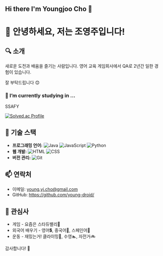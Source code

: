 ## Hi there I'm Youngjoo Cho 👋
# 👋 안녕하세요, 저는 조영주입니다!

## 🔍 소개
새로운 도전과 배움을 즐기는 사람입니다. 
영어 교육 게임회사에서 QA로 2년간 일한 경험이 있습니다. 

잘 부탁드립니다 😊

### 🔭 I’m currently studying in ...
SSAFY

[![Solved.ac Profile](http://mazassumnida.wtf/api/generate_badge?boj=yjcho1128)](https://solved.ac/yjcho1128)


## 🚀 기술 스택
- **프로그래밍 언어:** ![Java](https://img.shields.io/badge/Java-007396?style=flat-square&logo=java&logoColor=white) ![JavaScript](https://img.shields.io/badge/JavaScript-F7DF1E?style=flat-square&logo=javascript&logoColor=black) ![Python](https://img.shields.io/badge/Python-3776AB?style=flat-square&logo=python&logoColor=white)
- **웹 개발:** ![HTML](https://img.shields.io/badge/HTML5-E34F26?style=flat-square&logo=html5&logoColor=white) ![CSS](https://img.shields.io/badge/CSS3-1572B6?style=flat-square&logo=css3&logoColor=white)
- **버전 관리:** ![Git](https://img.shields.io/badge/Git-F05032?style=flat-square&logo=git&logoColor=white)

## 📫 연락처
- 이메일: young.yj.cho@gmail.com
- GitHub: https://github.com/young-droid/

## 🌟 관심사
- 게임 - 요즘은 스타듀밸리🐔 
- 외국어 배우기 - 영어💲, 중국어🐼, 스페인어💃
- 운동 - 재밌는거! 클라이밍🧗, 수영🏊, 자전거🚲

감사합니다! 🙌




<!--
**young-droid/young-droid** is a ✨ _special_ ✨ repository because its `README.md` (this file) appears on your GitHub profile.

Here are some ideas to get you started:

- 🔭 I’m currently working on ...
- 🌱 I’m currently learning ...
- 👯 I’m looking to collaborate on ...
- 🤔 I’m looking for help with ...
- 💬 Ask me about ...
- 📫 How to reach me: ...
- 😄 Pronouns: ...
- ⚡ Fun fact: ...
-->

